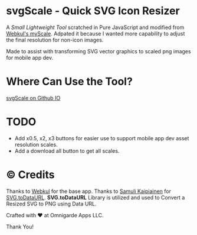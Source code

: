 # svgScale - Quick SVG Icon Resizer

A *Small Lightweight Tool* scratched in Pure JavaScript and modified from [Webkul's myScale](http://webkul.github.io/myscale). Adpated it because I wanted more capability to adjust the final resolution for non-icon images. 

Made to assist with transforming SVG vector graphics to scaled png images for mobile app dev.

# Where Can Use the Tool?
[svgScale on Github IO](https://jeffylo94.github.io/svgScale/)

# TODO
- Add x0.5, x2, x3 buttons for easier use to support mobile app dev asset resolution scales.
- Add a download all button to get all scales.

# © Credits
Thanks to [Webkul](https://github.com/webkul) for the base app.
Thanks to [Samuli Kaipiainen](https://github.com/sampumon) for [SVG.toDataURL](https://github.com/sampumon/SVG.toDataURL).
**SVG.toDataURL** Library is utilized and used to Convert a Resized SVG to PNG using Data URL.

Crafted with :hearts: at Omnigarde Apps LLC.

Thank You!
